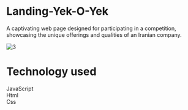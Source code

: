 # Landing-Yek-O-Yek

A captivating web page designed for participating in a competition, showcasing the unique offerings and qualities of an Iranian company.
<br>

![3](https://github.com/parisaghm/Landing-Yek-O-Yek/assets/57855828/808358e6-10d4-44a1-b0d3-709c07325d66)

# Technology used
JavaScript<br>
Html<br>
Css
